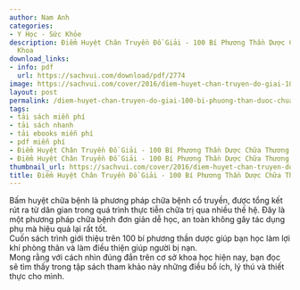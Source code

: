 ```yaml
---
author: Nam Anh
categories:
- Y Học - Sức Khỏe
description: Điểm Huyệt Chân Truyền Đồ Giải - 100 Bí Phương Thần Dược Chữa Thương
  Khoa
download_links:
- info: pdf
  url: https://sachvui.com/download/pdf/2774
image: https://sachvui.com/cover/2016/diem-huyet-chan-truyen-do-giai-100-bi-phuong-than-duoc-chua-thuong-khoa-nam-anh.jpg
layout: post
permalink: /diem-huyet-chan-truyen-do-giai-100-bi-phuong-than-duoc-chua-thuong-khoa.html
tags:
- tải sách miễn phí
- tải sách nhanh
- tải ebooks miễn phí
- pdf miễn phí
- Điểm Huyệt Chân Truyền Đồ Giải - 100 Bí Phương Thần Dược Chữa Thương Khoa ebook
- Điểm Huyệt Chân Truyền Đồ Giải - 100 Bí Phương Thần Dược Chữa Thương Khoa pdf
thumbnail_url: https://sachvui.com/cover/2016/diem-huyet-chan-truyen-do-giai-100-bi-phuong-than-duoc-chua-thuong-khoa-nam-anh.jpg
title: Điểm Huyệt Chân Truyền Đồ Giải - 100 Bí Phương Thần Dược Chữa Thương Khoa
---
```


 <div class="item-desc text-justify"> <p>Bấm huyệt chữa bệnh là phương pháp chữa bệnh cổ truyền, được tổng kết rút ra từ dân gian trong quá trình thực tiễn chữa trị qua nhiều thế hệ. Đây là một phương pháp chữa bệnh đơn giản dễ học, an toàn không gây tác dụng phụ mà hiệu quả lại rất tốt.<br>Cuốn sách trình giới thiệu trên 100 bí phương thần dược giúp bạn học làm lợi khí phòng thân và làm điều thiện giúp người bị nạn. <br>Mong rằng với cách nhìn đúng đắn trên cơ sở khoa học hiện nay, bạn đọc sẽ tìm thấy trong tập sách tham khảo này những điều bổ ích, lý thú và thiết thực cho mình.</p> </div>